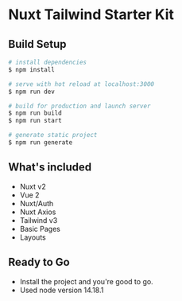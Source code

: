 # Nuxt Tailwind Starter Kit

## Build Setup

```bash
# install dependencies
$ npm install

# serve with hot reload at localhost:3000
$ npm run dev

# build for production and launch server
$ npm run build
$ npm run start

# generate static project
$ npm run generate
```

## What's included

- Nuxt v2
- Vue 2
- Nuxt/Auth
- Nuxt Axios
- Tailwind v3
- Basic Pages
- Layouts

## Ready to Go

- Install the project and you're good to go.
- Used node version 14.18.1
